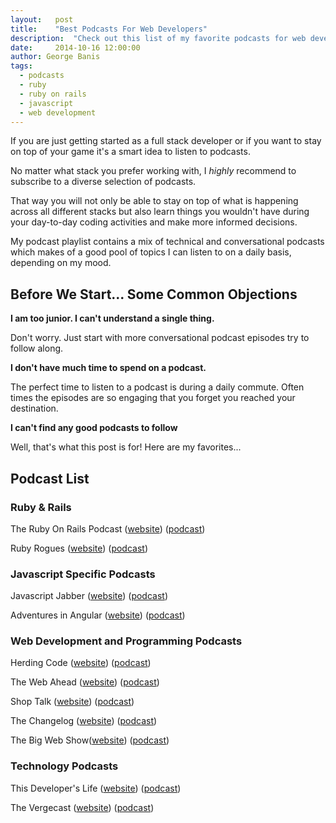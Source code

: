 ```yaml
---
layout:   post
title:    "Best Podcasts For Web Developers"
description:  "Check out this list of my favorite podcasts for web developers. It includes Ruby, JavaScript ..."
date:     2014-10-16 12:00:00
author: George Banis
tags:
  - podcasts
  - ruby
  - ruby on rails
  - javascript
  - web development
---
```


If you are just getting started as a full stack developer or if you want to stay on top of your game it's a smart idea to listen to podcasts.

No matter what stack you prefer working with, I *highly* recommend to subscribe to a diverse selection of podcasts.

That way you will not only be able to stay on top of what is happening across all different stacks but also learn things you wouldn't have during your day-to-day coding activities and make more informed decisions.

My podcast playlist contains a mix of technical and conversational podcasts which makes of a good pool of topics I can listen to on a daily basis, depending on my mood.

## Before We Start... Some Common Objections

**I am too junior. I can't understand a single thing.**

Don't worry. Just start with more conversational podcast episodes try to follow along.

**I don't have much time to spend on a podcast.**

The perfect time to listen to a podcast is during a daily commute. Often times the episodes are so engaging that you forget you reached your destination.

**I can't find any good podcasts to follow**

Well, that's what this post is for! Here are my favorites...

## Podcast List

### Ruby & Rails

The Ruby On Rails Podcast ([website](http://5by5.tv/rubyonrails)) ([podcast](https://itunes.apple.com/us/podcast/ruby-on-rails-podcast/id840890158?mt=2&uo=8&at=11laDR))

Ruby Rogues ([website](http://rubyrogues.com/)) ([podcast](https://itunes.apple.com/us/podcast/ruby-rogues/id705335155?mt=2))

### Javascript Specific Podcasts

Javascript Jabber ([website](http://devchat.tv/js-jabber)) ([podcast](https://itunes.apple.com/us/podcast/javascript-jabber/id496893300?mt=2))

Adventures in Angular ([website](http://devchat.tv/adventures-in-angular/)) ([podcast](https://itunes.apple.com/us/podcast/adventures-in-angular/id907361052?mt=2))

### Web Development and Programming Podcasts

Herding Code ([website](http://herdingcode.com/)) ([podcast](http://www.itunes.com/podcast?id=284067914))

The Web Ahead ([website](http://5by5.tv/webahead)) ([podcast](http://itunes.apple.com/WebObjects/MZStore.woa/wa/viewPodcast?id=464936442&partnerId=30&siteID=GfpxbBXXpXE-y3gfJGyOQcSr2tOpkzD12A&uo=8&at=11laDR))

Shop Talk ([website](http://shoptalkshow.com/)) ([podcast](http://itunes.apple.com/podcast/id493890455))

The Changelog ([website](http://thechangelog.com/podcast/)) ([podcast](https://itunes.apple.com/podcast/the-changelog/id341623264))

The Big Web Show([website](http://5by5.tv/bigwebshow)) ([podcast](http://itunes.apple.com/WebObjects/MZStore.woa/wa/viewPodcast?id=370445683&partnerId=30&siteID=GfpxbBXXpXE-y3gfJGyOQcSr2tOpkzD12A&uo=8&at=11laDR))

### Technology Podcasts

This Developer's Life ([website](http://thisdeveloperslife.com/)) ([podcast](http://itunes.apple.com/us/podcast/this-developers-life/id389727545))

The Vergecast ([website](http://www.theverge.com/video/the-vergecast)) ([podcast](https://itunes.apple.com/us/podcast/the-vergecast/id430333725?mt=2))

